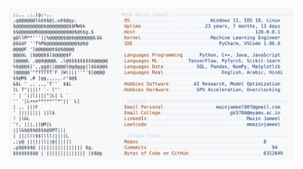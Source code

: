 <picture>
  <source srcset="https://raw.githubusercontent.com/mmazinjameel/mmazinjameel/main/dark_mode.svg?v=1750249266" media="(prefers-color-scheme: dark)">
  <img src="https://raw.githubusercontent.com/mmazinjameel/mmazinjameel/main/light_mode.svg?v=1750249266">
</picture>
